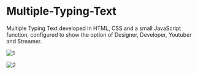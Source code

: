 # Multiple-Typing-Text
Multiple Typing Text developed in HTML, CSS and a small JavaScript function, configured to show the option of Designer, Developer, Youtuber and Streamer.

![1](https://user-images.githubusercontent.com/101649374/227606285-bea10a7d-b6dc-4aed-ad74-593c29e5c0cd.png)

![2](https://user-images.githubusercontent.com/101649374/227606289-f0dfa27b-bc30-4c44-bad2-29c54cc0f181.png)

